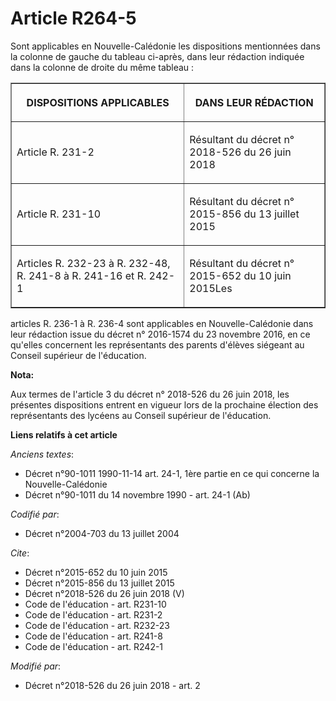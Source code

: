 # Article R264-5

Sont applicables en Nouvelle-Calédonie les dispositions mentionnées dans la colonne de gauche du tableau ci-après, dans leur
rédaction indiquée dans la colonne de droite du même tableau : 

<table border="1">
  <tbody>
    <tr>
      <th>

DISPOSITIONS APPLICABLES </th>
      <th>

DANS LEUR RÉDACTION </th>
    </tr>
    <tr>
      <td>

Article R. 231-2 
</td>
      <td>

Résultant du décret n° 2018-526 du 26 juin 2018
</td>
    </tr>
    <tr>
      <td>

Article R. 231-10 
</td>
      <td>

Résultant du décret n° 2015-856 du 13 juillet 2015 
</td>
    </tr>
    <tr>
      <td>

Articles R. 232-23 à R. 232-48, R. 241-8 à R. 241-16 et R. 242-1 
</td>
      <td>

Résultant du décret n° 2015-652 du 10 juin 2015Les 
</td>
    </tr>
  </tbody>
</table>

articles R. 236-1 à R. 236-4 sont applicables en Nouvelle-Calédonie dans leur rédaction issue du décret n° 2016-1574 du 23
novembre 2016, en ce qu'elles concernent les représentants des parents d'élèves siégeant au Conseil supérieur de l'éducation.

**Nota:**

Aux termes de l'article 3 du décret n° 2018-526 du 26 juin 2018, les présentes dispositions entrent en vigueur lors de la
prochaine élection des représentants des lycéens au Conseil supérieur de l'éducation.

**Liens relatifs à cet article**

_Anciens textes_:

  - Décret n°90-1011 1990-11-14 art. 24-1, 1ère partie en ce qui concerne la Nouvelle-Calédonie
  - Décret n°90-1011 du 14 novembre 1990 - art. 24-1 (Ab)

_Codifié par_:

  - Décret n°2004-703 du 13 juillet 2004

_Cite_:

  - Décret n°2015-652 du 10 juin 2015
  - Décret n°2015-856 du 13 juillet 2015
  - Décret n°2018-526 du 26 juin 2018 (V)
  - Code de l'éducation - art. R231-10
  - Code de l'éducation - art. R231-2
  - Code de l'éducation - art. R232-23
  - Code de l'éducation - art. R241-8
  - Code de l'éducation - art. R242-1

_Modifié par_:

  - Décret n°2018-526 du 26 juin 2018 - art. 2
